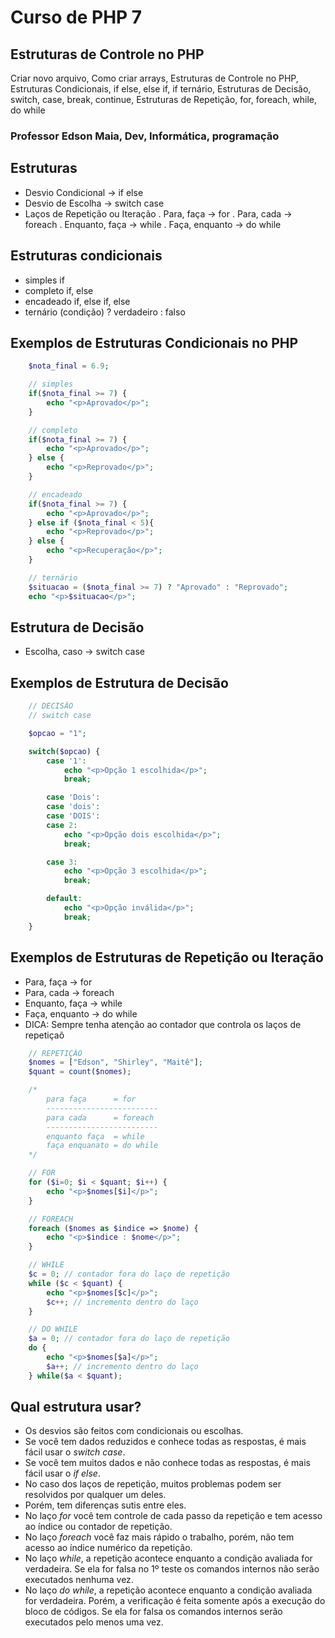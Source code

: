 # Curso de PHP 7

## Estruturas de Controle no PHP

Criar novo arquivo, Como criar arrays, Estruturas de Controle no PHP, Estruturas Condicionais, if else, else if, if ternário, Estruturas de Decisão, switch, case, break, continue, Estruturas de Repetição, for, foreach, while, do while

### Professor Edson Maia, Dev, Informática, programação

## Estruturas
* Desvio Condicional -> if else
* Desvio de Escolha  -> switch case
* Laços de Repetição ou Iteração
	. Para, faça	 -> for
	. Para, cada	 -> foreach
	. Enquanto, faça -> while
	. Faça, enquanto -> do while

## Estruturas condicionais
* simples 	if
* completo	if, else
* encadeado if, else if, else	
* ternário	(condição) ? verdadeiro : falso

## Exemplos de Estruturas Condicionais no PHP
~~~php
	$nota_final = 6.9;

	// simples
	if($nota_final >= 7) {
		echo "<p>Aprovado</p>";
	}

	// completo
	if($nota_final >= 7) {
		echo "<p>Aprovado</p>";
	} else {
		echo "<p>Reprovado</p>";
	}

	// encadeado
	if($nota_final >= 7) {
		echo "<p>Aprovado</p>";
	} else if ($nota_final < 5){
		echo "<p>Reprovado</p>";
	} else {
		echo "<p>Recuperação</p>";
	}

	// ternário
	$situacao = ($nota_final >= 7) ? "Aprovado" : "Reprovado";
	echo "<p>$situacao</p>";
~~~

## Estrutura de Decisão
* Escolha, caso -> switch case

## Exemplos de Estrutura de Decisão
~~~php
	// DECISÃO
	// switch case

	$opcao = "1";

	switch($opcao) {
		case '1':
			echo "<p>Opção 1 escolhida</p>";
			break;

		case 'Dois':
		case 'dois':
		case 'DOIS':
		case 2:
			echo "<p>Opção dois escolhida</p>";
			break;

		case 3:
			echo "<p>Opção 3 escolhida</p>";
			break;

		default:
			echo "<p>Opção inválida</p>";
			break;
	}
~~~

## Exemplos de Estruturas de Repetição ou Iteração
* Para, faça	 -> for
* Para, cada	 -> foreach
* Enquanto, faça -> while
* Faça, enquanto -> do while
* DICA: Sempre tenha atenção ao contador que controla os laços de repetiçaõ
~~~php
	// REPETIÇÃO
	$nomes = ["Edson", "Shirley", "Maitê"];
	$quant = count($nomes);

	/*
		para faça 	   = for
		-------------------------
		para cada      = foreach
		-------------------------
		enquanto faça  = while
		faça enquanato = do while
	*/

	// FOR
	for ($i=0; $i < $quant; $i++) { 
		echo "<p>$nomes[$i]</p>";
	}

	// FOREACH
	foreach ($nomes as $indice => $nome) {
		echo "<p>$indice : $nome</p>";
	}

	// WHILE
	$c = 0; // contador fora do laço de repetição
	while ($c < $quant) {
		echo "<p>$nomes[$c]</p>";
		$c++; // incremento dentro do laço
	}

	// DO WHILE
	$a = 0; // contador fora do laço de repetição
	do {
		echo "<p>$nomes[$a]</p>";
		$a++; // incremento dentro do laço
	} while($a < $quant);

~~~

## Qual estrutura usar?
* Os desvios são feitos com condicionais ou escolhas.
* Se você tem dados reduzidos e conhece todas as respostas, é mais fácil usar o _switch case_.
* Se você tem muitos dados e não conhece todas as respostas, é mais fácil usar o _if else_.
* No caso dos laços de repetição, muitos problemas podem ser resolvidos por qualquer um deles.
* Porém, tem diferenças sutis entre eles.
* No laço _for_ você tem controle de cada passo da repetição e tem acesso ao índice ou contador de repetição.
* No laço _foreach_ você faz mais rápido o trabalho, porém, não tem acesso ao índice numérico da repetição.
* No laço _while_, a repetição acontece enquanto a condição avaliada for verdadeira. Se ela for falsa no 1º teste os comandos internos não serão executados nenhuma vez.
* No laço _do while_, a repetição acontece enquanto a condição avaliada for verdadeira. Porém, a verificação é feita somente após a execução do bloco de códigos. Se ela for falsa os comandos internos serão executados pelo menos uma vez.
